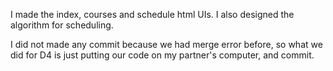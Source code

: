 I made the index, courses and schedule html UIs. I also designed the algorithm for scheduling.

I did not made any commit because we had merge error before, so what we did for D4 is just putting our code on my partner's computer, and commit.
